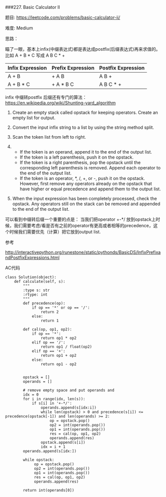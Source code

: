 ###227. Basic Calculator II



题目:
<https://leetcode.com/problems/basic-calculator-ii/>


难度:
Medium

思路：

瞄了一眼，基本上infix(中缀表达式)都是表达成postfix(后缀表达式)再来求值的。
比如 A + B * C 写成 A B C * +


| Infix Expression | Prefix Expression | Postfix Expression |
| ---------------- | ----------------- | ------------------ |
| A + B            | + A B             | A B +              |
| A + B * C        | + A * B C         | A B C * +          |


infix 中缀转postfix 后缀还有专门的算法：<https://en.wikipedia.org/wiki/Shunting-yard_algorithm>



1. Create an empty stack called opstack for keeping operators. Create an empty list for output.

2. Convert the input infix string to a list by using the string method split.

3. Scan the token list from left to right.

4. - If the token is an operand, append it to the end of the output list.
   - If the token is a left parenthesis, push it on the opstack.
   - If the token is a right parenthesis, pop the opstack until the corresponding left parenthesis is removed. Append each operator to the end of the output list.
   - If the token is an operator, *, /, +, or -, push it on the opstack. However, first remove any operators already on the opstack that have higher or equal precedence and append them to the output list.

5. When the input expression has been completely processed, check the opstack. Any operators still on the stack can be removed and appended to the end of the output list.



可以看到中缀转后缀一个重要的点是： 当我们把operator +-*/ 放到opstack上时候，我们需要考虑/看是否有之前的operator有更高或者相等的precedence，这个时候我们需要优先（计算）把它放到output list.




参考

<http://interactivepython.org/runestone/static/pythonds/BasicDS/InfixPrefixandPostfixExpressions.html>



AC代码

```
class Solution(object):
    def calculate(self, s):
        """
        :type s: str
        :rtype: int
        """
        def precedence(op):
            if op == '*' or op == '/':
                return 2
            else:
                return 1

        def cal(op, op1, op2):
            if op == '*':
                return op1 * op2
            elif op == '/':
                return op1 / float(op2)
            elif op == '+':
                return op1 + op2 
            else:
                return op1 - op2


        opstack = []
        operands = []

        # remove empty space and put operands and 
        idx = 0
        for i in range(idx, len(s)):
            if s[i] in '+-*/':
                operands.append(s[idx:i])
                while len(opstack) > 0 and precedence(s[i]) <= precedence(opstack[-1]) and len(operands) >= 2:
                    op = opstack.pop()
                    op2 = int(operands.pop())
                    op1 = int(operands.pop())
                    res = cal(op, op1, op2)
                    operands.append(res)
                opstack.append(s[i])
                idx = i + 1
        operands.append(s[idx:])

        while opstack:
             op = opstack.pop()
             op2 = int(operands.pop())
             op1 = int(operands.pop())
             res = cal(op, op1, op2)
             operands.append(res)

        return int(operands[0])

```

